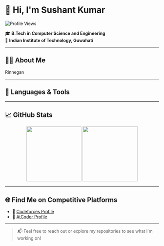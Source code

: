# 👋 Hi, I'm Sushant Kumar

![Profile Views](https://komarev.com/ghpvc/?username=LegendsDen&color=blue&style=flat)

🎓 **B.Tech in Computer Science and Engineering**  
📍 **Indian Institute of Technology, Guwahati**

---

## 🧑‍💻 About Me
Rinnegan

---

## 🔧 Languages & Tools



---

## 📈 GitHub Stats

<p align="center">
  <img src="https://github-readme-stats.vercel.app/api?username=LegendsDen&show_icons=true&theme=tokyonight" height="180" />
  <img src="https://github-readme-stats.vercel.app/api/top-langs/?username=LegendsDen&layout=compact&exclude_repo=Heart-Disease-Prediction-CS361,VerilogProcessor,DeepLearning,ImageCaption-Transformer&theme=tokyonight" height="180"/>
</p>

---

## 🌐 Find Me on Competitive Platforms

- 🔗 [Codeforces Profile](https://codeforces.com/profile/YourUsernameHere)
- 🔗 [AtCoder Profile](https://atcoder.jp/users/YourUsernameHere)

---

> 📬 Feel free to reach out or explore my repositories to see what I'm working on!
